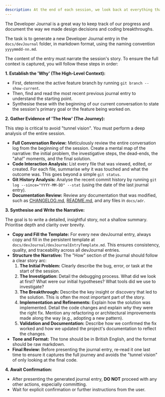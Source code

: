 ```yaml
---
description: At the end of each session, we look back at everything that was said and done, and we write down a Development Journal Entry
---
```


The Developer Journal is a great way to keep track of our progress and document the way we made design decisions and coding breakthroughs.

The task is to generate a new Developer Journal entry in the `docs/devJournal` folder, in markdown format, using the naming convention `yyyymmdd-nn.md`.

The content of the entry must narrate the session's story. To ensure the full context is captured, you will follow these steps in order:

**1. Establish the 'Why' (The High-Level Context):**

*   First, determine the active feature branch by running `git branch --show-current`.
*   Then, find and read the most recent previous journal entry to understand the starting point.
*   Synthesise these with the beginning of our current conversation to state the session's primary goal or the feature being worked on.

**2. Gather Evidence of 'The How' (The Journey):**

This step is critical to avoid "tunnel vision". You must perform a deep analysis of the entire session.

*   **Full Conversation Review:** Meticulously review the entire conversation log from the beginning of the session. Create a mental map of the narrative: the initial problem, the investigative steps, the dead-ends, the "aha!" moments, and the final solution.
*   **Code Interaction Analysis:** List every file that was viewed, edited, or created. For each file, summarise *why* it was touched and what the outcome was. This goes beyond a simple `git status`.
*   **Git History Analysis:** Analyse the recent commit history by running `git log --since="YYYY-MM-DD" --stat` (using the date of the last journal entry).
*   **Documentation Review:** Review any documentation that was modified, such as [CHANGELOG.md](cci:7://file:///Users/lucaschallamel/Documents/GitHub/UMIG/CHANGELOG.md:0:0-0:0), [README.md](cci:7://file:///Users/lucaschallamel/Documents/GitHub/UMIG/README.md:0:0-0:0), and any files in `docs/adr`.

**3. Synthesise and Write the Narrative:**

The goal is to write a detailed, insightful story, not a shallow summary. Prioritise depth and clarity over brevity.

*   **Copy and Fill the Template:** For every new devJournal entry, always copy and fill in the persistent template at `docs/devJournal/devJournalEntryTemplate.md`. This ensures consistency, quality, and traceability across all devJournal entries.
*   **Structure the Narrative:** The "How" section of the journal should follow a clear story arc:
    1.  **The Initial Problem:** Clearly describe the bug, error, or task at the start of the session.
    2.  **The Investigation:** Detail the debugging process. What did we look at first? What were our initial hypotheses? What tools did we use to investigate?
    3.  **The Breakthrough:** Describe the key insight or discovery that led to the solution. This is often the most important part of the story.
    4.  **Implementation and Refinements:** Explain how the solution was implemented. Detail the code changes and explain *why* they were the right fix. Mention any refactoring or architectural improvements made along the way (e.g., adopting a new pattern).
    5.  **Validation and Documentation:** Describe how we confirmed the fix worked and how we updated the project's documentation to reflect the changes.
*   **Tone and Format:** The tone should be in British English, and the format should be raw markdown.
*   **Final Review:** Before presenting the journal entry, re-read it one last time to ensure it captures the full journey and avoids the "tunnel vision" of only looking at the final code.

**4. Await Confirmation:**

*   After presenting the generated journal entry, **DO NOT** proceed with any other actions, especially committing.
*   Wait for explicit confirmation or further instructions from the user.